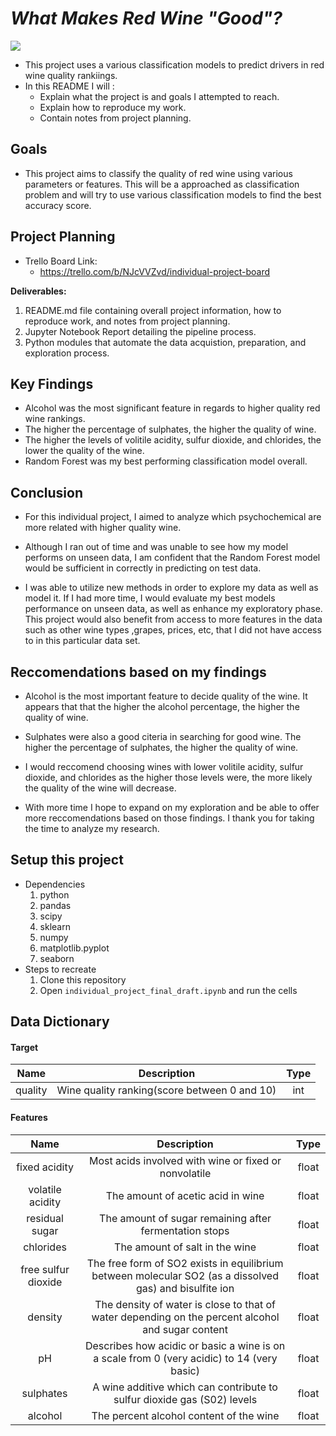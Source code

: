 # _What Makes Red Wine "Good"?_

![](https://images.unsplash.com/photo-1506377247377-2a5b3b417ebb?ixid=MXwxMjA3fDB8MHxwaG90by1wYWdlfHx8fGVufDB8fHw%3D&ixlib=rb-1.2.1&auto=format&fit=crop&w=1050&q=80)




- This project uses a various classification models to predict drivers in red wine quality rankiings.
- In this README I will :
    * Explain what the project is and goals I attempted to reach. 
    * Explain how to reproduce my work. 
    * Contain notes from project planning.

## Goals
- This project aims to classify the quality of red wine using various parameters or features. This will be a approached as classification problem and will try to use various classification models to find the best accuracy score.

## Project Planning
- Trello Board Link:
  - https://trello.com/b/NJcVVZvd/individual-project-board

**Deliverables:**
1. README.md file containing overall project information, how to reproduce work, and notes from project planning.
2. Jupyter Notebook Report detailing the pipeline process.
3. Python modules that automate the data acquistion, preparation, and exploration process.

## Key Findings 
* Alcohol was the most significant feature in regards to higher quality red wine rankings.
*  The higher the percentage of sulphates, the higher the quality of wine. 
* The higher the levels of volitile acidity, sulfur dioxide, and chlorides, the lower the quality of the wine.
* Random Forest was my best performing classification model overall.

## Conclusion
- For this individual project, I aimed to analyze which psychochemical are more related with higher quality wine.
- Although I ran out of time and was unable to see how my model performs on unseen data, I am confident that the Random Forest model would be sufficient in correctly in predicting on test data.

- I was able to utilize new methods in order to explore my data as well as model it. If I had more time, I would evaluate my best models performance on unseen data, as well as enhance my exploratory phase. This project would also benefit from access to more features in the data such as  other wine types ,grapes, prices, etc, that I did not have access to in this particular data set.

## Reccomendations based on my findings 
- Alcohol is the most important feature to decide quality of the wine. It appears that that the higher the alcohol percentage, the higher the quality of wine. 

- Sulphates were also a good citeria in searching for good wine. The higher the percentage of sulphates, the higher the quality of wine. 

- I would reccomend choosing wines with lower volitile acidity, sulfur dioxide, and chlorides as the higher those levels were, the more likely the quality of the wine will decrease.

- With more time I hope to expand on my exploration and be able to offer more reccomendations based on those findings. I thank you for taking the time to analyze my research.



## Setup this project
* Dependencies
    1. python
    2. pandas
    3. scipy
    4. sklearn
    5. numpy
    6. matplotlib.pyplot
    7. seaborn
* Steps to recreate
    1. Clone this repository
    3. Open `individual_project_final_draft.ipynb` and run the cells


## Data Dictionary 

#### Target
Name | Description | Type
:---: | :---: | :---:
quality | Wine quality ranking(score between 0 and 10) | int

#### Features
Name | Description | Type
:---: | :---: | :---:
fixed acidity  |  Most acids involved with wine or fixed or nonvolatile | float
volatile acidity  |  The amount of acetic acid in wine | float
residual sugar | The amount of sugar remaining after fermentation stops| float
chlorides | The amount of salt in the wine | float
free sulfur dioxide | The free form of SO2 exists in equilibrium between molecular SO2 (as a dissolved gas) and bisulfite ion | float
density | The density of water is close to that of water depending on the percent alcohol and sugar content  | float
pH | Describes how acidic or basic a wine is on a scale from 0 (very acidic) to 14 (very basic) | float
sulphates | A wine additive which can contribute to sulfur dioxide gas (S02) levels | float
alcohol | The percent alcohol content of the wine| float

